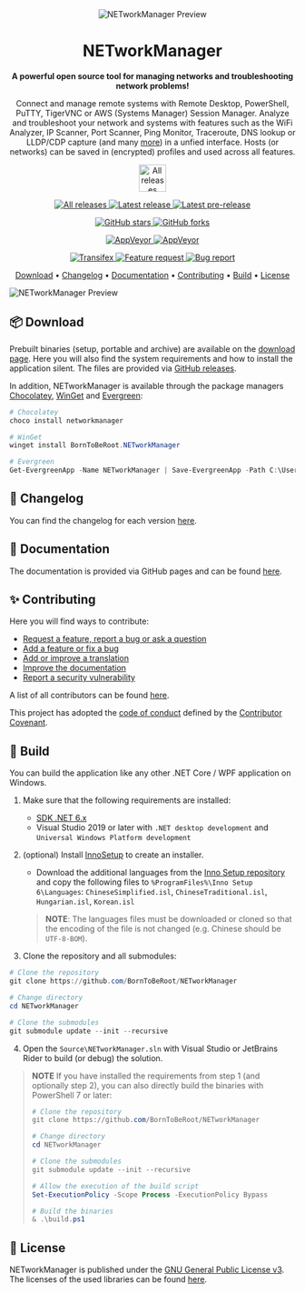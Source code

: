 <div align="center">
  <img alt="NETworkManager Preview" src="https://github.com/BornToBeRoot/NETworkManager/blob/main/Images/NETworkManager_128x128.png?raw=true" />
  <h1>NETworkManager</h1>
  <p>
    <b>A powerful open source tool for managing networks and troubleshooting network problems!</b>
  </p>
  <p>
    Connect and manage remote systems with Remote Desktop, PowerShell, PuTTY, TigerVNC or AWS (Systems Manager) Session Manager. Analyze and troubleshoot your network and systems with features such as the WiFi Analyzer, IP Scanner, Port Scanner, Ping Monitor, Traceroute, DNS lookup or LLDP/CDP capture (and many <a href="https://borntoberoot.net/NETworkManager/docs/features">more</a>) in a unfied interface. Hosts (or networks) can be saved in (encrypted) profiles and used across all features.  
  <p>
     <a href="https://borntoberoot.net/NETworkManager/download" target="_blank">
      <img alt="All releases" src="https://img.shields.io/badge/>>_download_now_<<-00abbd?style=for-the-badge" height="48" />
    </a>
  </p>
  <p>
    <a href="https://github.com/BornToBeroot/NETworkManager/releases" target="_blank">
      <img alt="All releases" src="https://img.shields.io/github/downloads/BornToBeroot/NETworkManager/total.svg?style=for-the-badge&logo=github" />
    </a>    
    <a href="https://github.com/BornToBeroot/NETworkManager/releases/latest" target="_blank">
      <img alt="Latest release" src="https://img.shields.io/github/downloads/BornToBeroot/NETworkManager/latest/total.svg?style=for-the-badge&logo=github" />
    </a>
    <a href="https://github.com/BornToBeroot/NETworkManager/releases" target="_blank">
      <img alt="Latest pre-release" src="https://img.shields.io/github/downloads-pre/BornToBeroot/NETworkManager/latest/total.svg?label=downloads%40pre-release&style=for-the-badge&logo=github" />
    </a>
  </p>
  <p>
    <a href="https://github.com/BornToBeroot/NETworkManager/stargazers" target="_blank">
      <img alt="GitHub stars" src="https://img.shields.io/github/stars/BornToBeroot/NETworkManager.svg?style=for-the-badge&logo=github" />
    </a>    
    <a href="https://github.com/BornToBeroot/NETworkManager/network" target="_blank">       
      <img alt="GitHub forks" src="https://img.shields.io/github/forks/BornToBeroot/NETworkManager.svg?style=for-the-badge&logo=github" />
    </a>
  </p>
  <p> 
    <a href="https://ci.appveyor.com/project/BornToBeRoot/NETworkManager/branch/main">
      <img alt="AppVeyor" src="https://img.shields.io/appveyor/ci/BornToBeRoot/NETworkManager/main.svg?style=for-the-badge&logo=appveyor&&label=main" />
    </a>   
    <a href="https://github.com/BornToBeRoot/NETworkManager/blob/main/LICENSE">
      <img alt="AppVeyor" src="https://img.shields.io/github/license/BornToBeroot/NETworkManager.svg?style=for-the-badge&logo=github" />
    </a>     
  </p> 
  <p> 
    <a href="https://transifex.com/BornToBeRoot/NETworkManager/">
      <img alt="Transifex" src="https://img.shields.io/badge/transifex-translate-green.svg?style=for-the-badge" />
    </a>   
    <a href="https://github.com/BornToBeRoot/NETworkManager/issues/new?labels=Feature-Request&template=Feature_request.md">
      <img alt="Feature request" src="https://img.shields.io/badge/github-feature_request-green.svg?style=for-the-badge&logo=github" />
    </a>       
    <a href="https://github.com/BornToBeRoot/NETworkManager/issues/new?labels=Issue&template=Bug_report.md">
      <img alt="Bug report" src="https://img.shields.io/badge/github-bug_report-red.svg?style=for-the-badge&logo=github" />
    </a>     
  </p>
  <p>
    <a href="#-download">Download</a> • <a href="#-changelog">Changelog</a> • <a href="#-documentation">Documentation</a> • <a href="#-contributing">Contributing</a> • <a href="#-build">Build</a> • <a href="#-license">License</a>
  </p>
</div>

<img alt="NETworkManager Preview" src="https://github.com/BornToBeRoot/NETworkManager/blob/main/docs/Preview.gif?raw=true" />

## 📦 Download

Prebuilt binaries (setup, portable and archive) are available on the [download page](https://borntoberoot.net/NETworkManager/Download). Here you will also find the system requirements and how to install the application silent. The files are provided via [GitHub releases](https://github.com/BornToBeRoot/NETworkManager/releases/latest).

In addition, NETworkManager is available through the package managers [Chocolatey](https://chocolatey.org/packages/NETworkManager), [WinGet](https://github.com/microsoft/winget-pkgs/tree/master/manifests/b/BornToBeRoot/NETworkManager/) and [Evergreen](https://stealthpuppy.com/evergreen/apps/):

```PowerShell
# Chocolatey
choco install networkmanager

# WinGet
winget install BornToBeRoot.NETworkManager

# Evergreen
Get-EvergreenApp -Name NETworkManager | Save-EvergreenApp -Path C:\Users\$env:Username\Downloads\
```

## 📃 Changelog

You can find the changelog for each version [here](https://borntoberoot.net/NETworkManager/Changelog).

## 📖 Documentation

The documentation is provided via GitHub pages and can be found [here](https://borntoberoot.net/NETworkManager/docs/introduction).

## ✨ Contributing

Here you will find ways to contribute:

- [Request a feature, report a bug or ask a question](CONTRIBUTING.md#contributing)
- [Add a feature or fix a bug](CONTRIBUTING.md#code)
- [Add or improve a translation](CONTRIBUTING.md#translation)
- [Improve the documentation](CONTRIBUTING.md#documentation)
- [Report a security vulnerability](https://github.com/BornToBeRoot/NETworkManager/blob/main/SECURITY.md)

A list of all contributors can be found [here](https://github.com/BornToBeRoot/NETworkManager/blob/main/Contributors.md).

This project has adopted the [code of conduct](https://github.com/BornToBeRoot/NETworkManager/blob/main/CODE_OF_CONDUCT.md) defined by the [Contributor Covenant](https://contributor-covenant.org/).

## 🔧 Build

You can build the application like any other .NET Core / WPF application on Windows.

1. Make sure that the following requirements are installed:

   - [SDK .NET 6.x](https://dotnet.microsoft.com/download/dotnet/6.0)
   - Visual Studio 2019 or later with `.NET desktop development` and `Universal Windows Platform development`

2. (optional) Install [InnoSetup](https://jrsoftware.org/isinfo.php) to create an installer.

   - Download the additional languages from the [Inno Setup repository](https://github.com/jrsoftware/issrc/blob/main/Files/Languages/Unofficial/) and copy the following files to `%ProgramFiles%\Inno Setup 6\Languages`: `ChineseSimplified.isl`, `ChineseTraditional.isl`, `Hungarian.isl`, `Korean.isl`

   > **NOTE**: The languages files must be downloaded or cloned so that the encoding of the file is not changed
   > (e.g. Chinese should be `UTF-8-BOM`).

3. Clone the repository and all submodules:

```PowerShell
# Clone the repository
git clone https://github.com/BornToBeRoot/NETworkManager

# Change directory
cd NETworkManager

# Clone the submodules
git submodule update --init --recursive
```

4. Open the `Source\NETworkManager.sln` with Visual Studio or JetBrains Rider to build (or debug) the solution.

> **NOTE** If you have installed the requirements from step 1 (and optionally step 2), you can also directly build the
> binaries with PowerShell 7 or later:
>
> ```PowerShell
> # Clone the repository
> git clone https://github.com/BornToBeRoot/NETworkManager
>
> # Change directory
> cd NETworkManager
>
> # Clone the submodules
> git submodule update --init --recursive
>
> # Allow the execution of the build script
> Set-ExecutionPolicy -Scope Process -ExecutionPolicy Bypass
>
> # Build the binaries
> & .\build.ps1
> ```

## 📝 License

NETworkManager is published under the [GNU General Public License v3](https://github.com/BornToBeRoot/NETworkManager/blob/main/LICENSE). The licenses of the used libraries can be found [here](https://github.com/BornToBeRoot/NETworkManager/tree/main/Source/NETworkManager.Documentation/Licenses).

